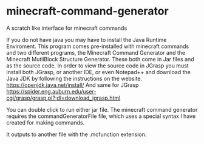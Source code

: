 # minecraft-command-generator
A scratch like interface for minecraft commands

If you do not have java you may have to install the Java Runtime Enviroment.
This program comes pre-installed with minecraft commands and two different programs, the Minecraft Command Generator
and the Minecraft MutliBlock Structure Generator. These both come in Jar files and as the source code. In order to view the source code in
JGrasp you must install both JGrasp, or another IDE, or even Notepad++ and download the Java JDK by following the instructions on the website.
https://openjdk.java.net/install/
And same for JGrasp
https://spider.eng.auburn.edu/user-cgi/grasp/grasp.pl?;dl=download_jgrasp.html

You can double click to run either jar file. The minecraft command generator requires the commandGeneratorFile file, which uses a special
syntax I have created for making commands.

It outputs to another file with the .mcfunction extension.
